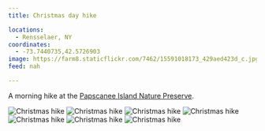 ```yaml
---
title: Christmas day hike

locations:
  - Rensselaer, NY
coordinates:
  - -73.7440735,42.5726903
image: https://farm8.staticflickr.com/7462/15591018173_429aed423d_c.jpg
feed: nah

---
```


A morning hike at the [Papscanee Island Nature Preserve](http://www.rensselaercounty.org/enviroment%20management%20council/Papscanee%20Preserve.htm).

<div class="photos">

<img src="https://farm9.staticflickr.com/8658/16023363428_f47ae5c318_b.jpg" class="img-half" alt="Christmas hike">
<img src="https://farm8.staticflickr.com/7560/16024765969_cae84277a4_b.jpg" class="img-half" alt="Christmas hike">

<img src="https://farm8.staticflickr.com/7494/16210061002_fbd23f5240_b.jpg" alt="Christmas hike">

<img src="https://farm8.staticflickr.com/7466/15588462694_d7cb5c8560_b.jpg" class="img-half" alt="Christmas hike">
<img src="https://farm8.staticflickr.com/7575/16023513380_ca83ba41ed_b.jpg" class="img-half" alt="Christmas hike">

<img src="https://farm8.staticflickr.com/7462/15591018173_429aed423d_b.jpg" class="img-half" alt="Christmas hike">
<img src="https://farm8.staticflickr.com/7501/16208995521_5144e4f349_b.jpg" class="img-half" alt="Christmas hike">
</div>
